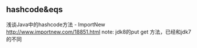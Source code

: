 ## hashcode&eqs
浅谈Java中的hashcode方法 - ImportNew
http://www.importnew.com/18851.html
note: jdk8的put get 方法，已经和jdk7的不同